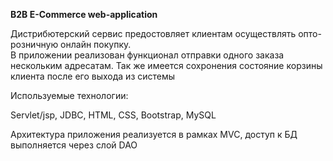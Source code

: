 <b>B2B E-Commerce web-application</b>

Дистрибютерский сервис предостовляет клиентам осуществлять опто-розничную онлайн покупку.<br/>
В приложении реализован функционал отправки одного заказа нескольким адресатам. 
Так же имеется сохронения состояние корзины клиента после его выхода из системы<br>
<p>Используемые технологии:</p>
Servlet/jsp, JDBC, HTML, CSS, Bootstrap, MySQL

Архитектура приложения реализуется в рамках MVC, доступ к БД выполняется через слой DAO
